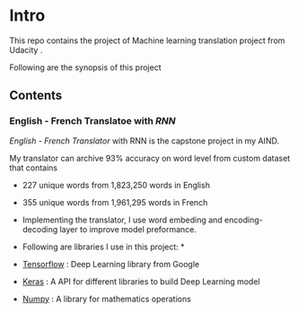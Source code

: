 
 # Intro #
 
 This repo contains the project of Machine learning translation project from Udacity .
 
 Following are the synopsis of this project 
 
 ## Contents ##
 
 ### English - French Translatoe with *RNN* ###
 
*English - French Translator* with RNN is the capstone project in my AIND.

My translator can archive 93% accuracy on word level from custom dataset that contains

* 227 unique words from 1,823,250 words in English
* 355 unique words from 1,961,295 words in French
* Implementing the translator, I use word embeding and encoding-decoding layer to improve model preformance.

* Following are libraries I use in this project: *

* [Tensorflow](https://github.com/tensorflow/tensorflow "Tensorflow") : Deep Learning library from Google
* [Keras](https://keras.io/ "Keras") : A API for different libraries to build Deep Learning model
* [Numpy](https://numpy.org/ "Numpy") : A library for mathematics operations
 
 
